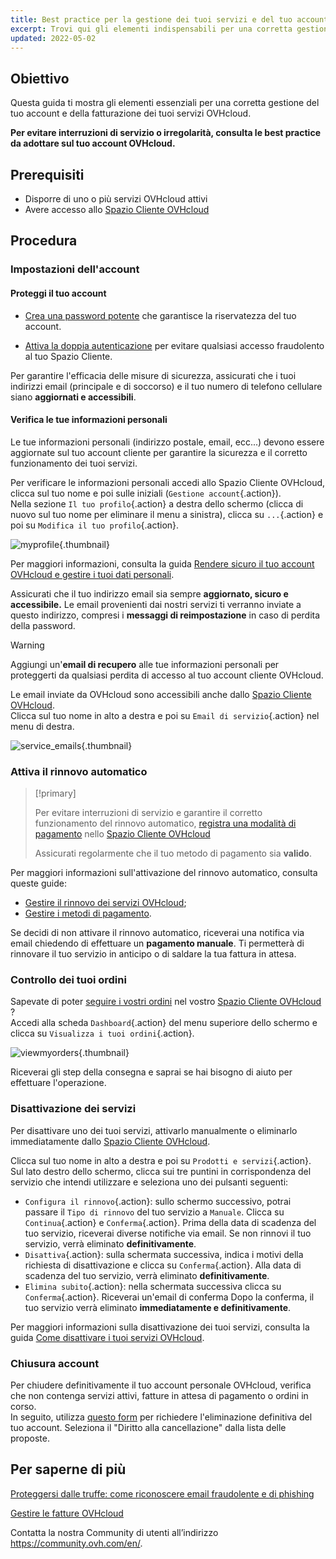 ```yaml
---
title: Best practice per la gestione dei tuoi servizi e del tuo account OVHcloud
excerpt: Trovi qui gli elementi indispensabili per una corretta gestione delle tue fatture, ordini, modalità di pagamento e account cliente
updated: 2022-05-02
---
```


## Obiettivo

Questa guida ti mostra gli elementi essenziali per una corretta gestione del tuo account e della fatturazione dei tuoi servizi OVHcloud.

**Per evitare interruzioni di servizio o irregolarità, consulta le best practice da adottare sul tuo account OVHcloud.**

## Prerequisiti

- Disporre di uno o più servizi OVHcloud attivi
- Avere accesso allo [Spazio Cliente OVHcloud](https://www.ovh.com/auth/?action=gotomanager&from=https://www.ovh.it/&ovhSubsidiary=it)

## Procedura

### Impostazioni dell'account

#### Proteggi il tuo account

- [Crea una password potente](/pages/account_and_service_management/account_information/manage-ovh-password#genera-una-password-efficace) che garantisce la riservatezza del tuo account.

- [Attiva la doppia autenticazione](/pages/account_and_service_management/account_information/secure-ovhcloud-account-with-2fa) per evitare qualsiasi accesso fraudolento al tuo Spazio Cliente.

Per garantire l'efficacia delle misure di sicurezza, assicurati che i tuoi indirizzi email (principale e di soccorso) e il tuo numero di telefono cellulare siano **aggiornati e accessibili**.

#### Verifica le tue informazioni personali

Le tue informazioni personali (indirizzo postale, email, ecc...) devono essere aggiornate sul tuo account cliente per garantire la sicurezza e il corretto funzionamento dei tuoi servizi.

Per verificare le informazioni personali accedi allo Spazio Cliente OVHcloud, clicca sul tuo nome e poi sulle iniziali (`Gestione account`{.action}).<br>
Nella sezione `Il tuo profilo`{.action} a destra dello schermo (clicca di nuovo sul tuo nome per eliminare il menu a sinistra), clicca su `...`{.action} e poi su `Modifica il tuo profilo`{.action}.

![myprofile](images/myprofile.png){.thumbnail}

Per maggiori informazioni, consulta la guida [Rendere sicuro il tuo account OVHcloud e gestire i tuoi dati personali](/pages/account_and_service_management/account_information/all_about_username#come-gestire-le-tue-informazioni-personali).

Assicurati che il tuo indirizzo email sia sempre **aggiornato, sicuro e accessibile.** Le email provenienti dai nostri servizi ti verranno inviate a questo indirizzo, compresi i **messaggi di reimpostazione** in caso di perdita della password.

> [!warning]
>
> Aggiungi un'**email di recupero** alle tue informazioni personali per proteggerti da qualsiasi perdita di accesso al tuo account cliente OVHcloud.
>

Le email inviate da OVHcloud sono accessibili anche dallo [Spazio Cliente OVHcloud](https://www.ovh.com/auth/?action=gotomanager&from=https://www.ovh.it/&ovhSubsidiary=it).<br>
Clicca sul tuo nome in alto a destra e poi su `Email di servizio`{.action} nel menu di destra.

![service_emails](images/service_emails.png){.thumbnail}

### Attiva il rinnovo automatico

> [!primary]
>
> Per evitare interruzioni di servizio e garantire il corretto funzionamento del rinnovo automatico, [registra una modalità di pagamento](/pages/account_and_service_management/managing_billing_payments_and_services/manage-payment-methods) nello [Spazio Cliente OVHcloud](https://www.ovh.com/auth/?action=gotomanager&from=https://www.ovh.it/&ovhSubsidiary=it)
>
> Assicurati regolarmente che il tuo metodo di pagamento sia **valido**.
>

Per maggiori informazioni sull'attivazione del rinnovo automatico, consulta queste guide:

- [Gestire il rinnovo dei servizi OVHcloud](/pages/account_and_service_management/managing_billing_payments_and_services/how_to_use_automatic_renewal);
- [Gestire i metodi di pagamento](/pages/account_and_service_management/managing_billing_payments_and_services/manage-payment-methods).

Se decidi di non attivare il rinnovo automatico, riceverai una notifica via email chiedendo di effettuare un **pagamento manuale**. Ti permetterà di rinnovare il tuo servizio in anticipo o di saldare la tua fattura in attesa.

### Controllo dei tuoi ordini

Sapevate di poter [seguire i vostri ordini](/pages/account_and_service_management/managing_billing_payments_and_services/managing_ovh_orders) nel vostro [Spazio Cliente OVHcloud](https://www.ovh.com/auth/?action=gotomanager&from=https://www.ovh.it/&ovhSubsidiary=it) ?<br>
Accedi alla scheda `Dashboard`{.action} del menu superiore dello schermo e clicca su `Visualizza i tuoi ordini`{.action}.

![viewmyorders](images/viewmyorders.png){.thumbnail}

Riceverai gli step della consegna e saprai se hai bisogno di aiuto per effettuare l'operazione.

### Disattivazione dei servizi

Per disattivare uno dei tuoi servizi, attivarlo manualmente o eliminarlo immediatamente dallo [Spazio Cliente OVHcloud](https://www.ovh.com/auth/?action=gotomanager&from=https://www.ovh.it/&ovhSubsidiary=it).

Clicca sul tuo nome in alto a destra e poi su `Prodotti e servizi`{.action}. Sul lato destro dello schermo, clicca sui tre puntini in corrispondenza del servizio che intendi utilizzare e seleziona uno dei pulsanti seguenti:

- `Configura il rinnovo`{.action}: sullo schermo successivo, potrai passare il `Tipo di rinnovo` del tuo servizio a `Manuale`. Clicca su `Continua`{.action} e `Conferma`{.action}. Prima della data di scadenza del tuo servizio, riceverai diverse notifiche via email. Se non rinnovi il tuo servizio, verrà eliminato **definitivamente**.
- `Disattiva`{.action}: sulla schermata successiva, indica i motivi della richiesta di disattivazione e clicca su `Conferma`{.action}. Alla data di scadenza del tuo servizio, verrà eliminato **definitivamente**.
- `Elimina subito`{.action}: nella schermata successiva clicca su `Conferma`{.action}. Riceverai un'email di conferma Dopo la conferma, il tuo servizio verrà eliminato **immediatamente e definitivamente**.

Per maggiori informazioni sulla disattivazione dei tuoi servizi, consulta la guida [Come disattivare i tuoi servizi OVHcloud](/pages/account_and_service_management/managing_billing_payments_and_services/how_to_cancel_services).

### Chiusura account

Per chiudere definitivamente il tuo account personale OVHcloud, verifica che non contenga servizi attivi, fatture in attesa di pagamento o ordini in corso.<br>
In seguito, utilizza [questo form](https://www.ovh.it/protezione-dati-personali/esercita-i-tuoi-diritti) per richiedere l'eliminazione definitiva del tuo account. Seleziona il "Diritto alla cancellazione" dalla lista delle proposte.

## Per saperne di più <a name="gofurther"></a>

[Proteggersi dalle truffe: come riconoscere email fraudolente e di phishing](/pages/account_and_service_management/account_information/phishing_care)

[Gestire le fatture OVHcloud](/pages/account_and_service_management/managing_billing_payments_and_services/invoice_management)

Contatta la nostra Community di utenti all’indirizzo <https://community.ovh.com/en/>.
